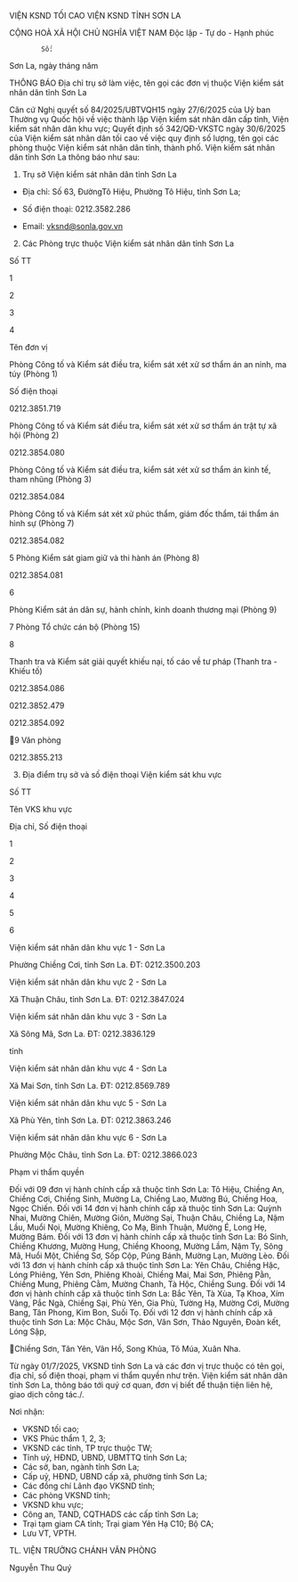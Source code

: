 VIỆN KSND TỐI CAO
VIỆN KSND TỈNH SƠN LA

CỘNG HOÀ XÃ HỘI CHỦ NGHĨA VIỆT NAM
Độc lập - Tự do - Hạnh phúc

            Số:

Sơn La, ngày        tháng        năm

THÔNG BÁO
Địa chỉ trụ sở làm việc, tên gọi các đơn vị thuộc Viện kiểm sát nhân dân
tỉnh Sơn La

Căn  cứ  Nghị  quyết  số  84/2025/UBTVQH15  ngày  27/6/2025  của  Uỷ  ban
Thường vụ Quốc hội về việc thành lập Viện kiểm sát nhân dân cấp tỉnh, Viện kiểm
sát nhân dân khu vực; Quyết định số 342/QĐ-VKSTC ngày 30/6/2025 của Viện kiểm
sát nhân dân tối cao về việc quy định số lượng, tên gọi các phòng thuộc Viện kiểm
sát nhân dân tỉnh, thành phố. Viện kiểm sát nhân dân tỉnh Sơn La thông báo như sau:

1. Trụ sở Viện kiểm sát nhân dân tỉnh Sơn La

- Địa chỉ: Số 63, ĐườngTô Hiệu, Phường Tô Hiệu, tỉnh Sơn La;

- Số điện thoại: 0212.3582.286

- Email: vksnd@sonla.gov.vn

2. Các Phòng trực thuộc Viện kiểm sát nhân dân tỉnh Sơn La

Số
TT

1

2

3

4

Tên đơn vị

Phòng Công tố và Kiểm sát điều tra, kiểm sát xét xử sơ
thẩm án an ninh, ma túy (Phòng 1)

Số
điện thoại

0212.3851.719

Phòng Công tố và Kiểm sát điều tra, kiểm sát xét xử sơ
thẩm án trật tự xã hội (Phòng 2)

 0212.3854.080

Phòng Công tố và Kiểm sát điều tra, kiểm sát xét xử sơ
thẩm án kinh tế, tham nhũng (Phòng 3)

0212.3854.084

Phòng Công tố và Kiểm sát xét xử phúc thẩm, giám đốc
thẩm, tái thẩm án hình sự (Phòng 7)

0212.3854.082

5  Phòng Kiểm sát giam giữ và thi hành án (Phòng 8)

0212.3854.081

6

Phòng Kiểm sát án dân sự, hành chính, kinh doanh
thương mại (Phòng 9)

7  Phòng Tổ chức cán bộ (Phòng 15)

8

Thanh tra và Kiểm sát giải quyết khiếu nại, tố cáo về tư
pháp (Thanh tra - Khiếu tố)

0212.3854.086

0212.3852.479

0212.3854.092

9  Văn phòng

0212.3855.213

3. Địa điểm trụ sở và số điện thoại Viện kiểm sát khu vực

Số
TT

Tên VKS khu vực

Địa chỉ, Số điện
thoại

1

2

3

4

5

6

Viện kiểm sát nhân
dân  khu  vực  1  -
Sơn La

Phường Chiềng Cơi,
tỉnh Sơn La.
ĐT: 0212.3500.203

Viện kiểm sát nhân
dân  khu  vực  2  -
Sơn La

Xã  Thuận  Châu,  tỉnh
Sơn La.
ĐT: 0212.3847.024

Viện kiểm sát nhân
dân  khu  vực  3  -
Sơn La

Xã  Sông  Mã,
Sơn La.
ĐT: 0212.3836.129

tỉnh

Viện kiểm sát nhân
dân  khu  vực  4  -
Sơn La

Xã Mai Sơn, tỉnh Sơn
La.
ĐT: 0212.8569.789

Viện kiểm sát nhân
dân  khu  vực  5  -
Sơn La

Xã Phù Yên, tỉnh Sơn
La.
ĐT: 0212.3863.246

Viện kiểm sát nhân
dân  khu  vực  6  -
Sơn La

Phường  Mộc  Châu,
tỉnh Sơn La.
ĐT: 0212.3866.023

Phạm vi thẩm quyền

Đối với 09 đơn vị hành chính cấp
xã  thuộc  tỉnh  Sơn  La:  Tô  Hiệu,
Chiềng  An,  Chiềng  Cơi,  Chiềng
Sinh,  Mường  La,  Chiềng  Lao,
Mường  Bú,  Chiềng  Hoa,  Ngọc
Chiến.
Đối với 14 đơn vị hành chính cấp
xã  thuộc  tỉnh  Sơn  La:  Quỳnh
Nhai,  Mường  Chiên,  Mường
Giôn,  Mường  Sại,  Thuận  Châu,
Chiềng La, Nậm Lầu, Muổi Nọi,
Mường  Khiêng,  Co  Mạ,  Bình
Thuận,  Mường  É,  Long  Hẹ,
Mường Bám.
Đối với 13 đơn vị hành chính cấp
xã  thuộc  tỉnh  Sơn  La:  Bó  Sinh,
Chiềng  Khương,  Mường  Hung,
Chiềng  Khoong,  Mường  Lầm,
Nậm  Ty,  Sông  Mã,  Huổi  Một,
Chiềng Sơ, Sốp Cộp, Púng Bánh,
Mường Lạn, Mường Lèo.
Đối với 13 đơn vị hành chính cấp
xã thuộc tỉnh Sơn La: Yên Châu,
Chiềng  Hặc,  Lóng  Phiêng,  Yên
Sơn, Phiêng Khoài, Chiềng Mai,
Mai  Sơn,  Phiêng  Pằn,  Chiềng
Mung,  Phiêng  Cằm,  Mường
Chanh, Tà Hộc, Chiềng Sung.
Đối với 14 đơn vị hành chính cấp
xã  thuộc  tỉnh  Sơn  La:  Bắc  Yên,
Tà  Xùa,  Tạ  Khoa,  Xím  Vàng,
Pắc  Ngà,  Chiềng  Sại,  Phù  Yên,
Gia Phù, Tường Hạ, Mường Cơi,
Mường  Bang,  Tân  Phong,  Kim
Bon, Suối Tọ.
Đối với 12 đơn vị hành chính cấp
xã thuộc tỉnh Sơn La: Mộc Châu,
Mộc  Sơn,  Vân  Sơn,  Thảo
Nguyên,  Đoàn  kết,  Lóng  Sập,

Chiềng  Sơn,  Tân  Yên,  Vân  Hồ,
Song Khủa, Tô Múa, Xuân Nha.

Từ ngày 01/7/2025, VKSND tỉnh Sơn La và các đơn vị trực thuộc có tên gọi,
địa chỉ, số điện thoại, phạm vi thẩm quyền như trên. Viện kiểm sát nhân dân tỉnh Sơn
La, thông báo tới quý cơ quan, đơn vị biết để thuận tiện liên hệ, giao dịch công tác./.

Nơi nhận:
- VKSND tối cao;
- VKS Phúc thẩm 1, 2, 3;
- VKSND các tỉnh, TP trực thuộc TW;
- Tỉnh uỷ, HĐND, UBND, UBMTTQ tỉnh Sơn La;
- Các sở, ban, ngành tỉnh Sơn La;
- Cấp uỷ, HĐND, UBND cấp xã, phường tỉnh Sơn La;
- Các đồng chí Lãnh đạo VKSND tỉnh;
- Các phòng VKSND tỉnh;
- VKSND khu vực;
- Công an, TAND, CQTHADS các cấp tỉnh Sơn La;
- Trại tạm giam CA tỉnh; Trại giam Yên Hạ C10; Bộ CA;
- Lưu VT, VPTH.

TL. VIỆN TRƯỞNG
CHÁNH VĂN PHÒNG

Nguyễn Thu Quý



